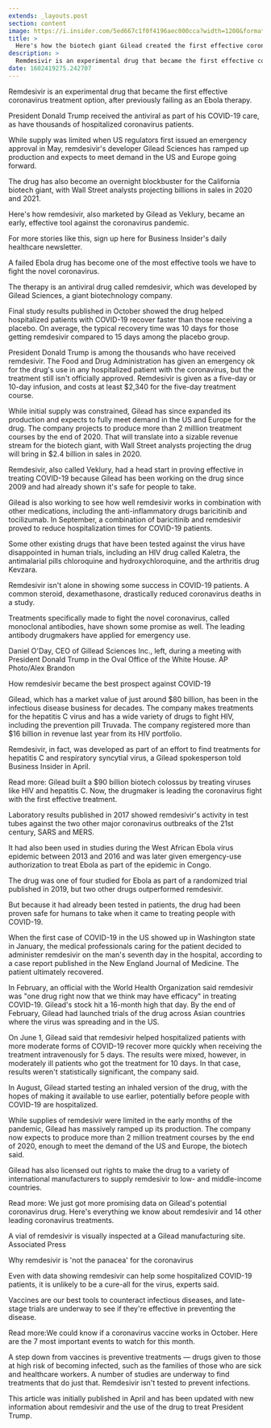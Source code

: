 ```yaml
--- 
extends: _layouts.post 
section: content 
image: https://i.insider.com/5ed667c1f0f4196aec000cca?width=1200&format=jpeg 
title: > 
  Here's how the biotech giant Gilead created the first effective coronavirus treatment and positioned it to be a blockbuster drug 
description: > 
  Remdesivir is an experimental drug that became the first effective coronavirus treatment option, after previously failing as an Ebola therapy.President Donald Trump received the antiviral as part of his COVID-19 care, as have thousands of hospitalized coronavirus patients.Here's how remdesivir, also marketed by Gilead as Veklury, became an early, effective tool against the coronavirus pandemic.The therapy is an antiviral drug called remdesivir, which was developed by Gilead Sciences, a giant biotechnology company.Read more: We just got more promising data on Gilead's potential coronavirus drug. 
date: 1602419275.242707 
--- 
```

Remdesivir is an experimental drug that became the first effective coronavirus treatment option, after previously failing as an Ebola therapy.

President Donald Trump received the antiviral as part of his COVID-19 care, as have thousands of hospitalized coronavirus patients.

While supply was limited when US regulators first issued an emergency approval in May, remdesivir's developer Gilead Sciences has ramped up production and expects to meet demand in the US and Europe going forward.

The drug has also become an overnight blockbuster for the California biotech giant, with Wall Street analysts projecting billions in sales in 2020 and 2021.

Here's how remdesivir, also marketed by Gilead as Veklury, became an early, effective tool against the coronavirus pandemic.

For more stories like this, sign up here for Business Insider's daily healthcare newsletter.

A failed Ebola drug has become one of the most effective tools we have to fight the novel coronavirus.

The therapy is an antiviral drug called remdesivir, which was developed by Gilead Sciences, a giant biotechnology company.

Final study results published in October showed the drug helped hospitalized patients with COVID-19 recover faster than those receiving a placebo. On average, the typical recovery time was 10 days for those getting remdesivir compared to 15 days among the placebo group.

President Donald Trump is among the thousands who have received remdesivir. The Food and Drug Administration has given an emergency ok for the drug's use in any hospitalized patient with the coronavirus, but the treatment still isn't officially approved. Remdesivir is given as a five-day or 10-day infusion, and costs at least $2,340 for the five-day treatment course.

While initial supply was constrained, Gilead has since expanded its production and expects to fully meet demand in the US and Europe for the drug. The company projects to produce more than 2 milllion treatment courses by the end of 2020. That will translate into a sizable revenue stream for the biotech giant, with Wall Street analysts projecting the drug will bring in $2.4 billion in sales in 2020.

Remdesivir, also called Veklury, had a head start in proving effective in treating COVID-19 because Gilead has been working on the drug since 2009 and had already shown it's safe for people to take.

Gilead is also working to see how well remdesivir works in combination with other medications, including the anti-inflammatory drugs baricitinib and tocilizumab. In September, a combination of baricitinib and remdesivir proved to reduce hospitalization times for COVID-19 patients.

Some other existing drugs that have been tested against the virus have disappointed in human trials, including an HIV drug called Kaletra, the antimalarial pills chloroquine and hydroxychloroquine, and the arthritis drug Kevzara.

Remdesivir isn't alone in showing some success in COVID-19 patients. A common steroid, dexamethasone, drastically reduced coronavirus deaths in a study.

Treatments specifically made to fight the novel coronavirus, called monoclonal antibodies, have shown some promise as well. The leading antibody drugmakers have applied for emergency use.

Daniel O'Day, CEO of Gillead Sciences Inc., left, during a meeting with President Donald Trump in the Oval Office of the White House. AP Photo/Alex Brandon

How remdesivir became the best prospect against COVID-19

Gilead, which has a market value of just around $80 billion, has been in the infectious disease business for decades. The company makes treatments for the hepatitis C virus and has a wide variety of drugs to fight HIV, including the prevention pill Truvada. The company registered more than $16 billion in revenue last year from its HIV portfolio.

Remdesivir, in fact, was developed as part of an effort to find treatments for hepatitis C and respiratory syncytial virus, a Gilead spokesperson told Business Insider in April.

Read more: Gilead built a $90 billion biotech colossus by treating viruses like HIV and hepatitis C. Now, the drugmaker is leading the coronavirus fight with the first effective treatment.

Laboratory results published in 2017 showed remdesivir's activity in test tubes against the two other major coronavirus outbreaks of the 21st century, SARS and MERS.

It had also been used in studies during the West African Ebola virus epidemic between 2013 and 2016 and was later given emergency-use authorization to treat Ebola as part of the epidemic in Congo.

The drug was one of four studied for Ebola as part of a randomized trial published in 2019, but two other drugs outperformed remdesivir.

But because it had already been tested in patients, the drug had been proven safe for humans to take when it came to treating people with COVID-19.

When the first case of COVID-19 in the US showed up in Washington state in January, the medical professionals caring for the patient decided to administer remdesivir on the man's seventh day in the hospital, according to a case report published in the New England Journal of Medicine. The patient ultimately recovered.

In February, an official with the World Health Organization said remdesivir was "one drug right now that we think may have efficacy" in treating COVID-19. Gilead's stock hit a 16-month high that day. By the end of February, Gilead had launched trials of the drug across Asian countries where the virus was spreading and in the US.

On June 1, Gilead said that remdesivir helped hospitalized patients with more moderate forms of COVID-19 recover more quickly when receiving the treatment intravenously for 5 days. The results were mixed, however, in moderately ill patients who got the treatment for 10 days. In that case, results weren't statistically significant, the company said.

In August, Gilead started testing an inhaled version of the drug, with the hopes of making it available to use earlier, potentially before people with COVID-19 are hospitalized.

While supplies of remdesivir were limited in the early months of the pandemic, Gilead has massively ramped up its production. The company now expects to produce more than 2 million treatment courses by the end of 2020, enough to meet the demand of the US and Europe, the biotech said.

Gilead has also licensed out rights to make the drug to a variety of international manufacturers to supply remdesivir to low- and middle-income countries.

Read more: We just got more promising data on Gilead's potential coronavirus drug. Here's everything we know about remdesivir and 14 other leading coronavirus treatments.

A vial of remdesivir is visually inspected at a Gilead manufacturing site. Associated Press

Why remdesivir is 'not the panacea' for the coronavirus

Even with data showing remdesivir can help some hospitalized COVID-19 patients, it is unlikely to be a cure-all for the virus, experts said.

Vaccines are our best tools to counteract infectious diseases, and late-stage trials are underway to see if they're effective in preventing the disease.

Read more:We could know if a coronavirus vaccine works in October. Here are the 7 most important events to watch for this month.

A step down from vaccines is preventive treatments — drugs given to those at high risk of becoming infected, such as the families of those who are sick and healthcare workers. A number of studies are underway to find treatments that do just that. Remdesivir isn't tested to prevent infections.

This article was initially published in April and has been updated with new information about remdesivir and the use of the drug to treat President Trump.